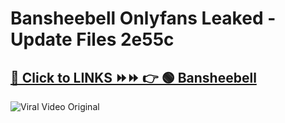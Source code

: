 
 # Bansheebell Onlyfans Leaked - Update Files 2e55c

## <h2><a href="https://clipsfans.com/Bansheebell&ref=git">🔗 Click to LINKS ⏩⏩ 👉 🟢 Bansheebell </a></h2>

<a href="https://clipsfans.com/Bansheebell&ref=git" rel="nofollow" data-target="animated-image.originalLink"><img src="https://i.ibb.co.com/xMMVF88/686577567.gif" alt="Viral Video Original" style="max-width: 100%; display: inline-block;" data-target="animated-image.originalImage"></a>

